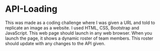 # API-Loading
This was made as a coding challenge where I was given a URL and told to replicate an image as a website. I used HTML, CSS, Bootstrap and JavaScript.
This web page should launch in any web browser. When you launch the page, it shows a dynamic roster of team members. This roster should update with any changes to the API given.
